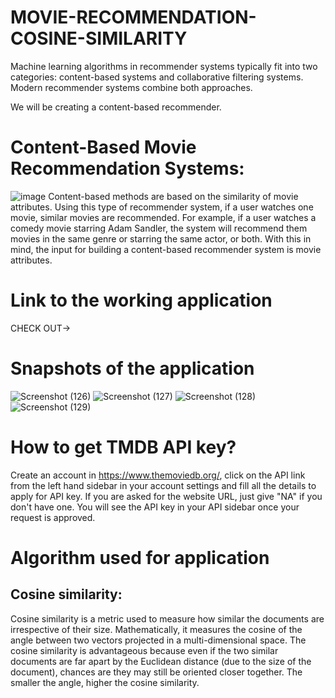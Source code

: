 # MOVIE-RECOMMENDATION-COSINE-SIMILARITY
Machine learning algorithms in recommender systems typically fit into two categories: content-based systems and collaborative filtering systems. Modern recommender systems combine both approaches.

We will be creating a content-based recommender.
# Content-Based Movie Recommendation Systems:
![image](https://user-images.githubusercontent.com/92329235/170825718-5cf76c9c-5bf8-46b9-a099-d3040840a702.png)
Content-based methods are based on the similarity of movie attributes. Using this type of recommender system, if a user watches one movie, similar movies are recommended. For example, if a user watches a comedy movie starring Adam Sandler, the system will recommend them movies in the same genre or starring the same actor, or both. With this in mind, the input for building a content-based recommender system is movie attributes.
# Link to the working application
CHECK OUT->
# Snapshots of the application
![Screenshot (126)](https://user-images.githubusercontent.com/92329235/170825767-45890ff8-a1ec-4dd6-ab06-5d8dbabae675.png)
![Screenshot (127)](https://user-images.githubusercontent.com/92329235/170825776-29548760-48aa-4efb-9200-c68e0aef17b1.png)
![Screenshot (128)](https://user-images.githubusercontent.com/92329235/170825787-302ac11a-f248-4825-8112-72ee987c0213.png)
![Screenshot (129)](https://user-images.githubusercontent.com/92329235/170825825-d209900c-301f-4253-b2a1-1e83a469756b.png)
# How to get TMDB API key?
Create an account in https://www.themoviedb.org/, click on the API link from the left hand sidebar in your account settings and fill all the details to apply for API key. If you are asked for the website URL, just give "NA" if you don't have one. You will see the API key in your API sidebar once your request is approved.
# Algorithm used for application
## Cosine similarity:
Cosine similarity is a metric used to measure how similar the documents are irrespective of their size. Mathematically, it measures the cosine of the angle between two vectors projected in a multi-dimensional space. The cosine similarity is advantageous because even if the two similar documents are far apart by the Euclidean distance (due to the size of the document), chances are they may still be oriented closer together. The smaller the angle, higher the cosine similarity.

